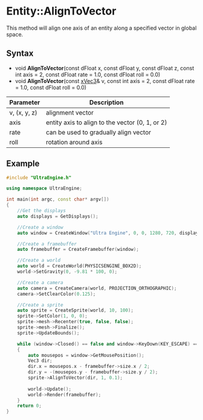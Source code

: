 # Entity::AlignToVector

This method will align one axis of an entity along a specified vector in global space.

## Syntax

- void **AlignToVector**(const dFloat x, const dFloat y, const dFloat z, const int axis = 2, const dFloat rate = 1.0, const dFloat roll = 0.0)
- void **AlignToVector**(const [xVec3](xVec3.md)& v, const int axis = 2, const dFloat rate = 1.0, const dFloat roll = 0.0)

| Parameter | Description |
| --- | --- |
| v, (x, y, z) | alignment vector  |
| axis | entity axis to align to the vector (0, 1, or 2) |
| rate | can be used to gradually align vector |
| roll | rotation around axis |

## Example

```c++
#include "UltraEngine.h"

using namespace UltraEngine;

int main(int argc, const char* argv[])
{
    //Get the displays
    auto displays = GetDisplays();

    //Create a window
    auto window = CreateWindow("Ultra Engine", 0, 0, 1280, 720, displays[0], WINDOW_CENTER | WINDOW_TITLEBAR);

    //Create a framebuffer
    auto framebuffer = CreateFramebuffer(window);

    //Create a world
    auto world = CreateWorld(PHYSICSENGINE_BOX2D);
    world->SetGravity(0, -9.81 * 100, 0);

    //Create a camera
    auto camera = CreateCamera(world, PROJECTION_ORTHOGRAPHIC);
    camera->SetClearColor(0.125);

    //Create a sprite
    auto sprite = CreateSprite(world, 10, 100);
    sprite->SetColor(1, 0, 0);
    sprite->mesh->Recenter(true, false, false);
    sprite->mesh->Finalize();
    sprite->UpdateBounds();

    while (window->Closed() == false and window->KeyDown(KEY_ESCAPE) == false)
    {
        auto mousepos = window->GetMousePosition();
        Vec3 dir;
        dir.x = mousepos.x - framebuffer->size.x / 2;
        dir.y = -(mousepos.y - framebuffer->size.y / 2);
        sprite->AlignToVector(dir, 1, 0.1);
        
        world->Update();
        world->Render(framebuffer);
    }
    return 0;
}
```
